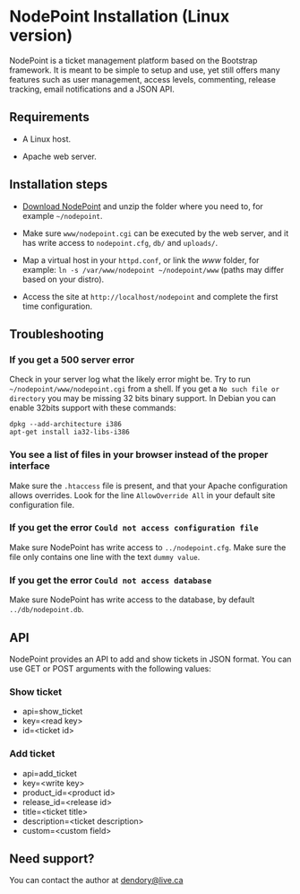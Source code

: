 NodePoint Installation (Linux version)
======================

NodePoint is a ticket management platform based on the Bootstrap framework. It is meant to be simple to setup and use, yet still offers many features such as user management, access levels, commenting, release tracking, email notifications and a JSON API.

Requirements
------------

- A Linux host.

- Apache web server.


Installation steps
------------------

- [Download NodePoint](http://dendory.net/nodepoint) and unzip the folder where you need to, for example `~/nodepoint`.

- Make sure `www/nodepoint.cgi` can be executed by the web server, and it has write access to `nodepoint.cfg`, `db/` and `uploads/`. 

- Map a virtual host in your `httpd.conf`, or link the *www* folder, for example: `ln -s /var/www/nodepoint ~/nodepoint/www` (paths may differ based on your distro).

- Access the site at `http://localhost/nodepoint` and complete the first time configuration.


Troubleshooting
---------------
### If you get a 500 server error ###

Check in your server log what the likely error might be. Try to run `~/nodepoint/www/nodepoint.cgi` from a shell. If you get a `No such file or directory` you may be missing 32 bits binary support. In Debian you can enable 32bits support with these commands:

    dpkg --add-architecture i386
    apt-get install ia32-libs-i386

### You see a list of files in your browser instead of the proper interface ###

Make sure the `.htaccess` file is present, and that your Apache configuration allows overrides. Look for the line `AllowOverride All` in your default site configuration file.

### If you get the error `Could not access configuration file` ###

Make sure NodePoint has write access to `../nodepoint.cfg`. Make sure the file only contains one line with the text `dummy value`.

### If you get the error `Could not access database` ###

Make sure NodePoint has write access to the database, by default `../db/nodepoint.db`.

API
---
NodePoint provides an API to add and show tickets in JSON format. You can use GET or POST arguments with the following values:

### Show ticket ###
* api=show_ticket
* key=&lt;read key&gt;
* id=&lt;ticket id&gt;

### Add ticket ###
* api=add_ticket
* key=&lt;write key&gt;
* product_id=&lt;product id&gt;
* release_id=&lt;release id&gt;
* title=&lt;ticket title&gt;
* description=&lt;ticket description&gt;
* custom=&lt;custom field&gt;

Need support?
-------------

You can contact the author at [dendory@live.ca](mailto:dendory@live.ca)
